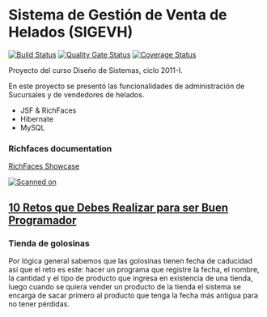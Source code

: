 # Sistema de Gesti&oacute;n de Venta de Helados (SIGEVH)

[![Build Status](https://travis-ci.org/cesardl/sistema-heladeros-ds-unmsm-2011-1.svg?branch=master)](https://travis-ci.org/cesardl/sistema-heladeros-ds-unmsm-2011-1) [![Quality Gate Status](https://sonarcloud.io/api/project_badges/measure?project=pe.edu.unmsm.fisi.sigevh-webapp&metric=alert_status)](https://sonarcloud.io/project/issues?id=pe.edu.unmsm.fisi.sigevh-webapp&resolved=false) [![Coverage Status](https://sonarcloud.io/api/project_badges/measure?project=pe.edu.unmsm.fisi.sigevh-webapp&metric=coverage)](https://sonarcloud.io/component_measures?id=pe.edu.unmsm.fisi.sigevh-webapp&metric=coverage)

Proyecto del curso Dise&ntilde;o de Sistemas, ciclo 2011-I.

En este proyecto se present&oacute; las funcionalidades de administraci&oacute;n de Sucursales y de vendedores de helados.

- JSF & RichFaces
- Hibernate
- MySQL

### Richfaces documentation

[RichFaces Showcase](http://showcase.richfaces.org/richfaces/component-sample.jsf?demo=dataTable&sample=dataTableEdit&skin=blueSky)

[![Scanned on](https://sonarcloud.io/images/project_badges/sonarcloud-black.svg)](https://sonarcloud.io/dashboard?id=pe.edu.unmsm.fisi.sigevh-webapp)

## [10 Retos que Debes Realizar para ser Buen Programador](http://solutions-site40.blogspot.pe/2015/05/10-retos-que-debes-realizar-para-ser.html#/?)

### Tienda de golosinas 

Por l&oacute;gica general sabemos que las golosinas tienen fecha de caducidad as&iacute; que el reto es este:
hacer un programa que registre la fecha, el nombre, la cantidad y el tipo de producto que ingresa en existencia de 
una tienda, luego cuando se quiera vender un producto de la tienda el sistema se encarga de sacar primero 
al producto que tenga la fecha m&aacute;s antigua para no tener p&eacute;rdidas.
